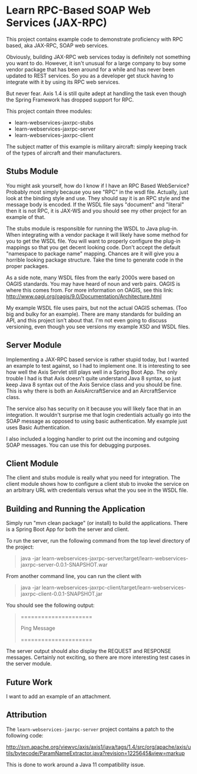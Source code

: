 Learn RPC-Based SOAP Web Services (JAX-RPC)
===========================================

This project contains example code to demonstrate proficiency with RPC based, aka JAX-RPC, SOAP web services.

Obviously, building JAX-RPC web services today is definitely not something you want to do. However, it isn't
unusual for a large company to buy some vendor package that has been around for a while and has never been
updated to REST services. So you as a developer get stuck having to integrate with it by using its RPC web services.

But never fear. Axis 1.4 is still quite adept at handling the task even though the Spring Framework has dropped
support for RPC.

This project contain three modules:
* learn-webservices-jaxrpc-stubs
* learn-webservices-jaxrpc-server
* learn-webservices-jaxrpc-client

The subject matter of this example is military aircraft: simply keeping track of the types of aircraft and
their manufacturers.

Stubs Module
------------
You might ask yourself, how do I know if I have an RPC Based WebService? Probably most simply because you see
"RPC" in the wsdl file. Actually, just look at the binding style and use. They should say it is an RPC style
and the message body is encoded. If the WSDL file says "document" and "literal" then it is not RPC, it is JAX-WS
and you should see my other project for an example of that. 
 
The stubs module is responsible for running the WSDL to Java plug-in. When integrating with a vendor package it will
likely have some method for you to get the WSDL file. You will want to properly configure the plug-in mappings
so that you get decent looking code. Don't accept the default "namespace to package name" mapping. Chances are
it will give you a horrible looking package structure. Take the time to generate code in the proper packages. 

As a side note, many WSDL files from the early 2000s were based on OAGIS standards. You may have heard of 
noun and verb pairs. OAGIS is where this comes from. For more information on OAGIS, see this link:
http://www.oagi.org/oagis/9.0/Documentation/Architecture.html

My example WSDL file uses pairs, but not the actual OAGIS schemas. (Too big and bulky for an example).
There are many standards for building an API, and this project isn't about that. I'm not even going to
discuss versioning, even though you see versions my example XSD and WSDL files.

Server Module
-------------
Implementing a JAX-RPC based service is rather stupid today, but I wanted an example to test against, so I had
to implement one. It is interesting to see how well the Axis Servlet still plays well in a Spring Boot App.
The only trouble I had is that Axis doesn't quite understand Java 8 syntax, so just keep Java 8 syntax out of the
Axis Service class and you should be fine. This is why there is both an AxisAircraftService and an AircraftService
class.

The service also has security on it because you will likely face that in an integration.  It wouldn't surprise
me that login credentials actually go into the SOAP message as opposed to using basic authentication. My example
just uses Basic Authentication.

I also included a logging handler to print out the incoming and outgoing SOAP messages. You can use this for
debugging purposes.

Client Module
-------------
The client and stubs module is really what you need for integration. The client module shows how to configure a client
stub to invoke the service on an arbitrary URL with credentials versus what the you see in the WSDL file.

Building and Running the Application
------------------------------------
Simply run "mvn clean package" (or install) to build the applications. There is a Spring Boot App for both the
server and client.

To run the server, run the following command from the top level directory of the project:

> java -jar learn-webservices-jaxrpc-server/target/learn-webservices-jaxrpc-server-0.0.1-SNAPSHOT.war

From another command line, you can run the client with 

> java -jar learn-webservices-jaxrpc-client/target/learn-webservices-jaxrpc-client-0.0.1-SNAPSHOT.jar

You should see the following output:
> =====================
>
> Ping Message
>
> =====================


The server output should also display the REQUEST and RESPONSE messages. Certainly not exciting, so there are more interesting test cases in the server module.

Future Work
-----------
I want to add an example of an attachment.

Attribution
-----------
The `learn-webservices-jaxrpc-server` project contains a patch to the following code:

http://svn.apache.org/viewvc/axis/axis1/java/tags/1.4/src/org/apache/axis/utils/bytecode/ParamNameExtractor.java?revision=1225645&view=markup

This is done to work around a Java 11 compatibility issue.

